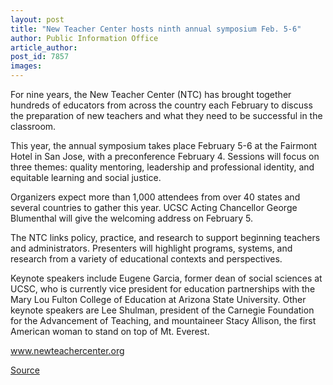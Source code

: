 ```yaml
---
layout: post
title: "New Teacher Center hosts ninth annual symposium Feb. 5-6"
author: Public Information Office
article_author: 
post_id: 7857
images:
---
```


<a name="content" id="content"></a>
<p>
  For nine years, the New Teacher Center (NTC) has brought together hundreds of educators from across the country each February to discuss the preparation of new teachers and what they need to be successful in the classroom.
</p>
<p>
  This year, the annual symposium takes place February 5-6 at the Fairmont Hotel in San Jose, with a preconference February 4. Sessions will focus on three themes: quality mentoring, leadership and professional identity, and equitable learning and social justice.
</p>
<p>
  Organizers expect more than 1,000 attendees from over 40 states and several countries to gather this year. UCSC Acting Chancellor George Blumenthal will give the welcoming address on February 5.
</p>
<p>
  The NTC links policy, practice, and research to support beginning teachers and administrators. Presenters will highlight programs, systems, and research from a variety of educational contexts and perspectives.
</p>
<p>
  Keynote speakers include Eugene Garcia, former dean of social sciences at UCSC, who is currently vice president for education partnerships with the Mary Lou Fulton College of Education at Arizona State University. Other keynote speakers are Lee Shulman, president of the Carnegie Foundation for the Advancement of Teaching, and mountaineer Stacy Allison, the first American woman to stand on top of Mt. Everest.
</p><a href="http://www.newteachercenter.org">www.newteachercenter.org</a>
<p><a href="http://www1.ucsc.edu/currents/06-07/01-29/brief-symposium.asp" title="Permalink to brief-symposium">Source</a></p>

